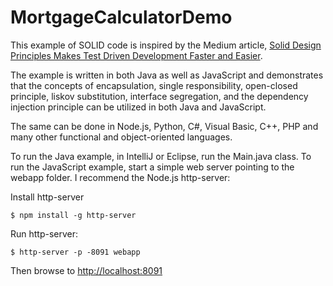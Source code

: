 # MortgageCalculatorDemo

This example of SOLID code is inspired by the Medium article, [Solid Design Principles Makes Test Driven Development Faster and Easier](https://medium.com/ibm-garage/solid-design-principles-makes-test-driven-development-faster-and-easier-35c9eec22ff1).

The example is written in both Java as well as JavaScript and demonstrates that the concepts of encapsulation, single responsibility, open-closed principle, liskov substitution, interface segregation, and the dependency injection principle can be utilized in both Java and JavaScript.

The same can be done in Node.js, Python, C#, Visual Basic, C++, PHP and many other functional and object-oriented languages.

To run the Java example, in IntelliJ or Eclipse, run the Main.java class. To run the JavaScript example, start a simple web server pointing to the webapp folder.  I recommend the Node.js http-server:

Install http-server
```
$ npm install -g http-server
```

Run http-server:
```
$ http-server -p -8091 webapp
```

Then browse to [http://localhost:8091](http://localhost:8091)


